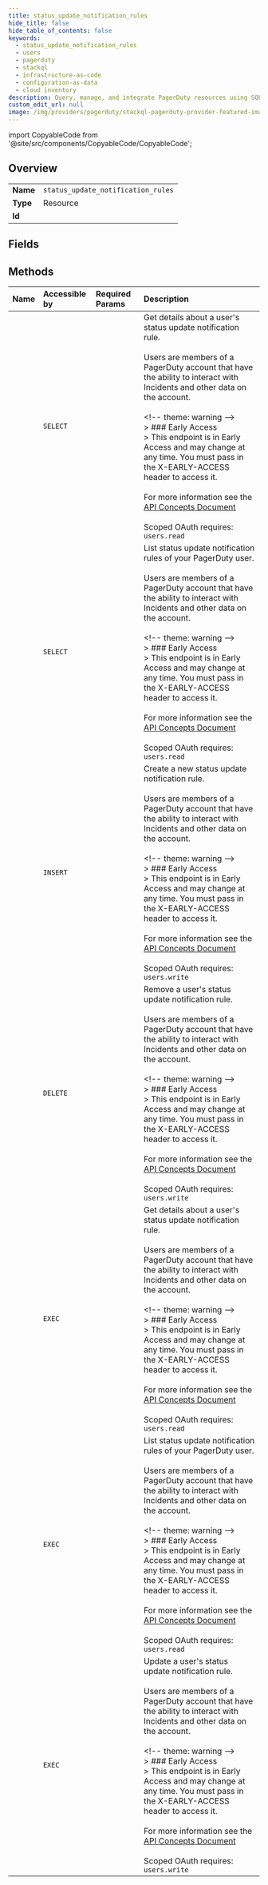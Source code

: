 ```yaml
---
title: status_update_notification_rules
hide_title: false
hide_table_of_contents: false
keywords:
  - status_update_notification_rules
  - users
  - pagerduty    
  - stackql
  - infrastructure-as-code
  - configuration-as-data
  - cloud inventory
description: Query, manage, and integrate PagerDuty resources using SQL
custom_edit_url: null
image: /img/providers/pagerduty/stackql-pagerduty-provider-featured-image.png
---
```


import CopyableCode from '@site/src/components/CopyableCode/CopyableCode';




## Overview
<table><tbody>
<tr><td><b>Name</b></td><td><code>status_update_notification_rules</code></td></tr>
<tr><td><b>Type</b></td><td>Resource</td></tr>
<tr><td><b>Id</b></td><td><CopyableCode code="pagerduty.users.status_update_notification_rules" /></td></tr>
</tbody></table>

## Fields
## Methods
| Name | Accessible by | Required Params | Description |
|:-----|:--------------|:----------------|:------------|
| <CopyableCode code="get_user_status_update_notification_rule" /> | `SELECT` | <CopyableCode code="X-EARLY-ACCESS, id, status_update_notification_rule_id" /> | Get details about a user's status update notification rule.<br /><br />Users are members of a PagerDuty account that have the ability to interact with Incidents and other data on the account.<br /><br />&lt;!-- theme: warning --&gt;<br />&gt; ### Early Access<br />&gt; This endpoint is in Early Access and may change at any time. You must pass in the X-EARLY-ACCESS header to access it.<br /><br />For more information see the [API Concepts Document](../../api-reference/ZG9jOjI3NDc5Nzc-api-concepts#users)<br /><br />Scoped OAuth requires: `users.read`<br /> |
| <CopyableCode code="get_user_status_update_notification_rules" /> | `SELECT` | <CopyableCode code="X-EARLY-ACCESS, id" /> | List status update notification rules of your PagerDuty user.<br /><br />Users are members of a PagerDuty account that have the ability to interact with Incidents and other data on the account.<br /><br />&lt;!-- theme: warning --&gt;<br />&gt; ### Early Access<br />&gt; This endpoint is in Early Access and may change at any time. You must pass in the X-EARLY-ACCESS header to access it.<br /><br />For more information see the [API Concepts Document](../../api-reference/ZG9jOjI3NDc5Nzc-api-concepts#users)<br /><br />Scoped OAuth requires: `users.read`<br /> |
| <CopyableCode code="create_user_status_update_notification_rule" /> | `INSERT` | <CopyableCode code="X-EARLY-ACCESS, id, data__status_update_notification_rule" /> | Create a new status update notification rule.<br /><br />Users are members of a PagerDuty account that have the ability to interact with Incidents and other data on the account.<br /><br />&lt;!-- theme: warning --&gt;<br />&gt; ### Early Access<br />&gt; This endpoint is in Early Access and may change at any time. You must pass in the X-EARLY-ACCESS header to access it.<br /><br />For more information see the [API Concepts Document](../../api-reference/ZG9jOjI3NDc5Nzc-api-concepts#users)<br /><br />Scoped OAuth requires: `users.write`<br /> |
| <CopyableCode code="delete_user_status_update_notification_rule" /> | `DELETE` | <CopyableCode code="X-EARLY-ACCESS, id, status_update_notification_rule_id" /> | Remove a user's status update notification rule.<br /><br />Users are members of a PagerDuty account that have the ability to interact with Incidents and other data on the account.<br /><br />&lt;!-- theme: warning --&gt;<br />&gt; ### Early Access<br />&gt; This endpoint is in Early Access and may change at any time. You must pass in the X-EARLY-ACCESS header to access it.<br /><br />For more information see the [API Concepts Document](../../api-reference/ZG9jOjI3NDc5Nzc-api-concepts#users)<br /><br />Scoped OAuth requires: `users.write`<br /> |
| <CopyableCode code="_get_user_status_update_notification_rule" /> | `EXEC` | <CopyableCode code="X-EARLY-ACCESS, id, status_update_notification_rule_id" /> | Get details about a user's status update notification rule.<br /><br />Users are members of a PagerDuty account that have the ability to interact with Incidents and other data on the account.<br /><br />&lt;!-- theme: warning --&gt;<br />&gt; ### Early Access<br />&gt; This endpoint is in Early Access and may change at any time. You must pass in the X-EARLY-ACCESS header to access it.<br /><br />For more information see the [API Concepts Document](../../api-reference/ZG9jOjI3NDc5Nzc-api-concepts#users)<br /><br />Scoped OAuth requires: `users.read`<br /> |
| <CopyableCode code="_get_user_status_update_notification_rules" /> | `EXEC` | <CopyableCode code="X-EARLY-ACCESS, id" /> | List status update notification rules of your PagerDuty user.<br /><br />Users are members of a PagerDuty account that have the ability to interact with Incidents and other data on the account.<br /><br />&lt;!-- theme: warning --&gt;<br />&gt; ### Early Access<br />&gt; This endpoint is in Early Access and may change at any time. You must pass in the X-EARLY-ACCESS header to access it.<br /><br />For more information see the [API Concepts Document](../../api-reference/ZG9jOjI3NDc5Nzc-api-concepts#users)<br /><br />Scoped OAuth requires: `users.read`<br /> |
| <CopyableCode code="update_user_status_update_notification_rule" /> | `EXEC` | <CopyableCode code="X-EARLY-ACCESS, id, status_update_notification_rule_id, data__status_update_notification_rule" /> | Update a user's status update notification rule.<br /><br />Users are members of a PagerDuty account that have the ability to interact with Incidents and other data on the account.<br /><br />&lt;!-- theme: warning --&gt;<br />&gt; ### Early Access<br />&gt; This endpoint is in Early Access and may change at any time. You must pass in the X-EARLY-ACCESS header to access it.<br /><br />For more information see the [API Concepts Document](../../api-reference/ZG9jOjI3NDc5Nzc-api-concepts#users)<br /><br />Scoped OAuth requires: `users.write`<br /> |

